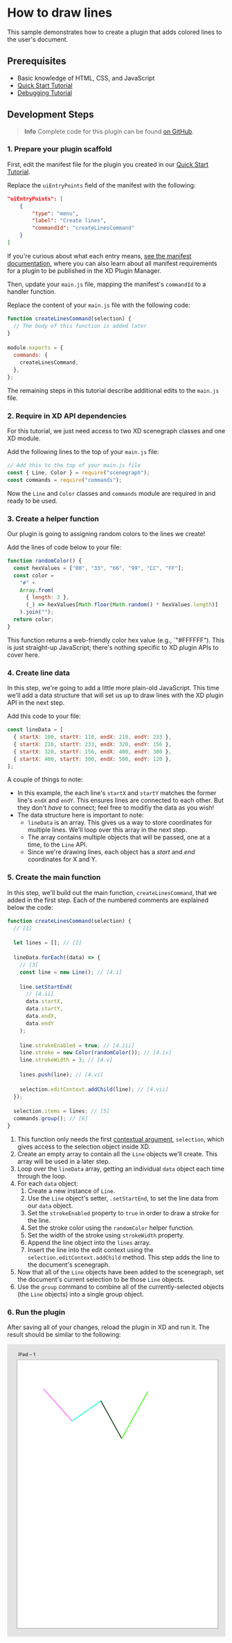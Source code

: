 # How to draw lines

This sample demonstrates how to create a plugin that adds colored lines to the user's document.

## Prerequisites

- Basic knowledge of HTML, CSS, and JavaScript
- [Quick Start Tutorial](/tutorials/quick-start/)
- [Debugging Tutorial](/tutorials/debugging/)

## Development Steps

> **Info**
> Complete code for this plugin can be found [on GitHub](https://github.com/AdobeXD/Plugin-Samples/tree/master/how-to-draw-lines).

### 1. Prepare your plugin scaffold

First, edit the manifest file for the plugin you created in our [Quick Start Tutorial](/tutorials/quick-start/).

Replace the `uiEntryPoints` field of the manifest with the following:

```json
"uiEntryPoints": [
    {
        "type": "menu",
        "label": "Create lines",
        "commandId": "createLinesCommand"
    }
]
```

If you're curious about what each entry means, [see the manifest documentation](/develop/plugin-development/plugin-structure/manifest/), where you can also learn about all manifest requirements for a plugin to be published in the XD Plugin Manager.

Then, update your `main.js` file, mapping the manifest's `commandId` to a handler function.

Replace the content of your `main.js` file with the following code:

```js
function createLinesCommand(selection) {
  // The body of this function is added later
}

module.exports = {
  commands: {
    createLinesCommand,
  },
};
```

The remaining steps in this tutorial describe additional edits to the `main.js` file.

### 2. Require in XD API dependencies

For this tutorial, we just need access to two XD scenegraph classes and one XD module.

Add the following lines to the top of your `main.js` file:

```js
// Add this to the top of your main.js file
const { Line, Color } = require("scenegraph");
const commands = require("commands");
```

Now the `Line` and `Color` classes and `commands` module are required in and ready to be used.

### 3. Create a helper function

Our plugin is going to assigning random colors to the lines we create!

Add the lines of code below to your file:

```js
function randomColor() {
  const hexValues = ["00", "33", "66", "99", "CC", "FF"];
  const color =
    "#" +
    Array.from(
      { length: 3 },
      (_) => hexValues[Math.floor(Math.random() * hexValues.length)]
    ).join("");
  return color;
}
```

This function returns a web-friendly color hex value (e.g., `"#FFFFFF"). This is just straight-up JavaScript; there's nothing specific to XD plugin APIs to cover here.

### 4. Create line data

In this step, we're going to add a little more plain-old JavaScript. This time we'll add a data structure that will set us up to draw lines with the XD plugin API in the next step.

Add this code to your file:

```js
const lineData = [
  { startX: 100, startY: 110, endX: 210, endY: 233 },
  { startX: 210, startY: 233, endX: 320, endY: 156 },
  { startX: 320, startY: 156, endX: 400, endY: 300 },
  { startX: 400, startY: 300, endX: 500, endY: 120 },
];
```

A couple of things to note:

- In this example, the each line's `startX` and `startY` matches the former line's `endX` and `endY`. This ensures lines are connected to each other. But they don't _have_ to connect; feel free to modifiy the data as you wish!
- The data structure here is important to note:
  - `lineData` is an array. This gives us a way to store coordinates for multiple lines. We'll loop over this array in the next step.
  - The array contains multiple objects that will be passed, one at a time, to the `Line` API.
  - Since we're drawing lines, each object has a _start_ and _end_ coordinates for X and Y.

### 5. Create the main function

In this step, we'll build out the main function, `createLinesCommand`, that we added in the first step. Each of the numbered comments are explained below the code:

```js
function createLinesCommand(selection) {
  // [1]

  let lines = []; // [2]

  lineData.forEach((data) => {
    // [3]
    const line = new Line(); // [4.i]

    line.setStartEnd(
      // [4.ii]
      data.startX,
      data.startY,
      data.endX,
      data.endY
    );

    line.strokeEnabled = true; // [4.iii]
    line.stroke = new Color(randomColor()); // [4.iv]
    line.strokeWidth = 3; // [4.v]

    lines.push(line); // [4.vi]

    selection.editContext.addChild(line); // [4.vii]
  });

  selection.items = lines; // [5]
  commands.group(); // [6]
}
```

1. This function only needs the first [contextual argument](/develop/plugin-development/plugin-structure/handlers/#contextual-arguments), `selection`, which gives access to the selection object inside XD.
2. Create an empty array to contain all the `Line` objects we'll create. This array will be used in a later step.
3. Loop over the `lineData` array, getting an individual `data` object each time through the loop.
4. For each `data` object:
   1. Create a new instance of `Line`.
   1. Use the `Line` object's setter, `.setStartEnd`, to set the line data from our `data` object.
   1. Set the `strokeEnabled` property to `true` in order to draw a stroke for the line.
   1. Set the stroke color using the `randomColor` helper function.
   1. Set the width of the stroke using `strokeWidth` property.
   1. Append the line object into the `lines` array.
   1. Insert the line into the edit context using the `selection.editContext.addChild` method. This step adds the line to the document's scenegraph.
5. Now that all of the `Line` objects have been added to the scenegraph, set the document's current selection to be those `Line` objects.
6. Use the `group` command to combine all of the currently-selected objects (the `Line` objects) into a single group object.

### 6. Run the plugin

After saving all of your changes, reload the plugin in XD and run it. The result should be similar to the following:

![Created lines](../../images/lines.png)
